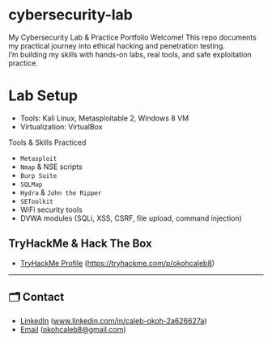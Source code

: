 # cybersecurity-lab

My Cybersecurity Lab & Practice Portfolio
Welcome! This repo documents my practical journey into ethical hacking and penetration testing.  
I’m building my skills with hands-on labs, real tools, and safe exploitation practice.


#  Lab Setup

- Tools: Kali Linux, Metasploitable 2, Windows 8 VM
- Virtualization: VirtualBox 


 Tools & Skills Practiced

- `Metasploit`
- `Nmap` & NSE scripts
- `Burp Suite`
- `SQLMap`
- `Hydra` & `John the Ripper`
- `SEToolkit`
- WiFi security tools
- DVWA modules (SQLi, XSS, CSRF, file upload, command injection)


##  TryHackMe & Hack The Box

- [TryHackMe Profile](#) (https://tryhackme.com/p/okohcaleb8)


---

## 🗂 Contact

- [LinkedIn](#) (www.linkedin.com/in/caleb-okoh-2a626627a)
- [Email](#) (okohcaleb8@gmail.com)
